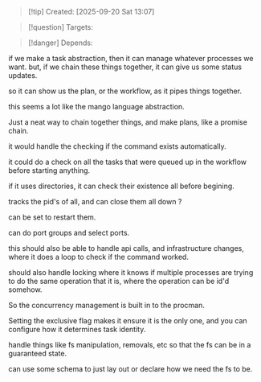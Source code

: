 
>[!tip] Created: [2025-09-20 Sat 13:07]

>[!question] Targets: 

>[!danger] Depends: 

if we make a task abstraction, then it can manage whatever processes we want.
but, if we chain these things together, it can give us some status updates.

so it can show us the plan, or the workflow, as it pipes things together.

this seems a lot like the mango language abstraction.

Just a neat way to chain together things, and make plans, like a promise chain.

it would handle the checking if the command exists automatically.

it could do a check on all the tasks that were queued up in the workflow before starting anything.

if it uses directories, it can check their existence all before begining.

tracks the pid's of all, and can close them all down ?

can be set to restart them.

can do port groups and select ports.

this should also be able to handle api calls, and infrastructure changes, where it does a loop to check if the command worked.

should also handle locking where it knows if multiple processes are trying to do the same operation that it is, where the operation can be id'd somehow.

So the concurrency management is built in to the procman.

Setting the exclusive flag makes it ensure it is the only one, and you can configure how it determines task identity.

handle things like fs manipulation, removals, etc so that the fs can be in a guaranteed state.

can use some schema to just lay out or declare how we need the fs to be.